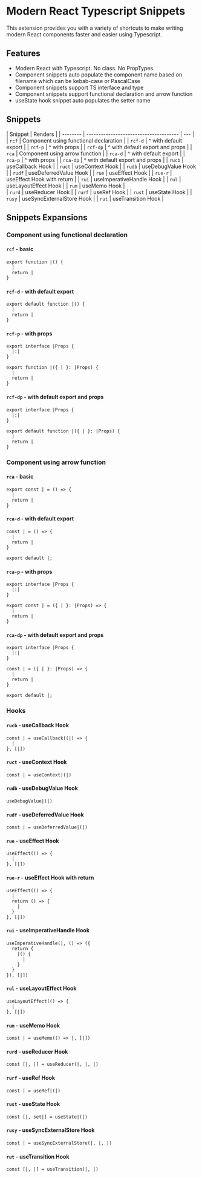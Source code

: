 # Modern React Typescript Snippets

This extension provides you with a variety of shortcuts to make writing modern React components faster and easier using Typescript.

## Features

- Modern React with Typescript. No class. No PropTypes.
- Component snippets auto populate the component name based on filename which can be kebab-case or PascalCase
- Component snippets support TS interface and type
- Component snippets support functional declaration and arrow function
- useState hook snippet auto populates the setter name

## Snippets

| Snippet  | Renders                                |
| -------- | -------------------------------------- | --- |
| `rcf`    | Component using functional declaration |
| `rcf-d`  | ^ with default export                  |
| `rcf-p`  | ^ with props                           |
| `rcf-dp` | ^ with default export and props        |
| `rca`    | Component using arrow function         |
| `rca-d`  | ^ with default export                  |
| `rca-p`  | ^ with props                           |
| `rca-dp` | ^ with default export and props        |
| `rucb`   | useCallback Hook                       |
| `ruct`   | useContext Hook                        |
| `rudb`   | useDebugValue Hook                     |
| `rudf`   | useDeferredValue Hook                  |
| `rue`    | useEffect Hook                         |
| `rue-r`  | useEffect Hook with return             |
| `rui`    | useImperativeHandle Hook               |
| `rul`    | useLayoutEffect Hook                   |
| `rum`    | useMemo Hook                           |     
| `rurd`   | useReducer Hook                        |
| `rurf`   | useRef Hook                            |
| `rust`   | useState Hook                          |
| `rusy`   | useSyncExternalStore Hook              |
| `rut`    | useTransition Hook                     |

## Snippets Expansions

### Component using functional declaration

#### `rcf` - basic

```typescriptreact
export function |() {
  |
  return |
}
```

#### `rcf-d` - with default export

```typescriptreact
export default function |() {
  |
  return |
}
```

#### `rcf-p` - with props

```typescriptreact
export interface |Props {
  |:|
}

export function |({ | }: |Props) {
  |
  return |
}
```

#### `rcf-dp` - with default export and props

```typescriptreact
export interface |Props {
  |:|
}

export default function |({ | }: |Props) {
  |
  return |
}
```

### Component using arrow function

#### `rca` - basic

```typescriptreact
export const | = () => {
  |
  return |
}
```

#### `rca-d` - with default export

```typescriptreact
const | = () => {
  |
  return |
}

export default |;
```

#### `rca-p` - with props

```typescriptreact
export interface |Props {
  |:|
}

export const | = ({ | }: |Props) => {
  |
  return |
}
```

#### `rca-dp` - with default export and props

```typescriptreact
export interface |Props {
  |:|
}

const | = ({ | }: |Props) => {
  |
  return |
}

export default |;
```

### Hooks

#### `rucb` - useCallback Hook

```typescriptreact
const | = useCallback((|) => {
  |
}, [|])
```

#### `ruct` - useContext Hook

```typescriptreact
const | = useContext|(|)
```

#### `rudb` - useDebugValue Hook

```typescriptreact
useDebugValue|(|)
```

#### `rudf` - useDeferredValue Hook

```typescriptreact
const | = useDeferredValue|(|)
```

#### `rue` - useEffect Hook

```typescriptreact
useEffect(() => {
  |
}, [|])
```

#### `rue-r` - useEffect Hook with return

```typescriptreact
useEffect(() => {
  |
  return () => {
    |
  }
}, [|])
```

#### `rui` - useImperativeHandle Hook

```typescriptreact
useImperativeHandle(|, () => ({
  return {
    |() {
      |
    }
  }
}), [|])
```

#### `rul` - useLayoutEffect Hook

```typescriptreact
useLayoutEffect(() => {
  |
}, [|])
```

#### `rum` - useMemo Hook

```typescriptreact
const | = useMemo(() => |, [|])
```

#### `rurd` - useReducer Hook

```typescriptreact
const [|, |] = useReducer(|, |, |)
```

#### `rurf` - useRef Hook

```typescriptreact
const | = useRef|(|)
```

#### `rust` - useState Hook

```typescriptreact
const [|, set|] = useState|(|)
```

#### `rusy` - useSyncExternalStore Hook

```typescriptreact
const | = useSyncExternalStore(|, |, |)
```

#### `rut` - useTransition Hook

```typescriptreact
const [|, |] = useTransition(|, |)
```
